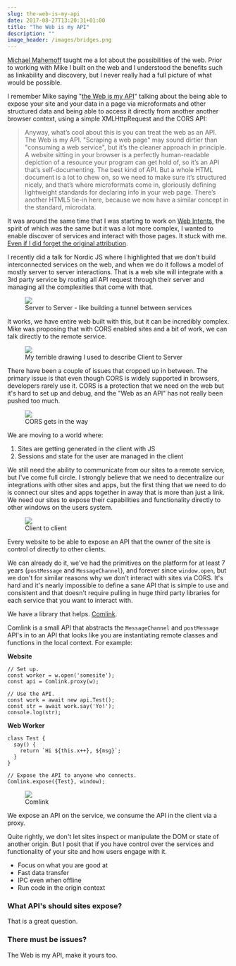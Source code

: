 ```yaml
---
slug: the-web-is-my-api
date: 2017-08-27T13:20:31+01:00
title: "The Web is my API"
description: ""
image_header: /images/bridges.png
---
```


[Michael Mahemoff](http://softwareas.com) taught me a lot about the
possibilities of the web. Prior to working with Mike I built on the web and I
understood the benefits such as linkability and discovery, but I never really
had a full picture of what would be possible.

I remember Mike saying "[the Web is my
API](http://softwareas.com/cors-scraping-and-microformats/)" talking about the
being able to expose your site and your data in a page via microformats and other
structured data and being able to access it directly from another another
browser context, using a simple XMLHttpRequest and the CORS API:

>Anyway, what’s cool about this is you can treat the web as an API. The Web is
>my API. "Scraping a web page" may sound dirtier than "consuming a web service",
>but it’s the cleaner approach in principle. A website sitting in your browser
>is a perfectly human-readable depiction of a resource your program can get hold
>of, so it’s an API that’s self-documenting. The best kind of API. But a whole
>HTML document is a lot to chew on, so we need to make sure it’s structured
>nicely, and that’s where microformats come in, gloriously defining lightweight
>standards for declaring info in your web page. There’s another HTML5 tie-in
>here, because we now have a similar concept in the standard, microdata.

It was around the same time that I was starting to work on [Web
Intents](https://en.wikipedia.org/wiki/Web_Intents), the spirit of which was the
same but it was a lot more complex, I wanted to enable discover of services and
interact with those pages. It stuck with me. [Even if I did forget the original
attribution](https://twitter.com/Paul_Kinlan/status/913000817170534400).

I recently did a talk for Nordic JS where I highlighted that we don't build
interconnected services on the web, and when we do it follows a model of mostly 
server to server interactions. That is a web site will integrate with a 3rd party
service by routing all API request through their server and managing all 
the complexities that come with that.

<figure>
  <img src="/images/server-server.png">
  <figcaption>Server to Server - like building a tunnel between services</figcaption>
</figure>

It works, we have entire web built with this, but it can be incredibly complex.
Mike was proposing that with CORS enabled sites and a bit of work, we can talk
directly to the remote service.

<figure>
  <img src="/images/server-rpc.png">
  <figcaption>My terrible drawing I used to describe Client to Server</figcaption>
</figure>

There have been a couple of issues that cropped up in between. The primary issue
is that even though CORS is widely supported in browsers, developers rarely use
it. CORS is a protection that we need on the web but it's hard to set up and
debug, and the "Web as an API" has not really been pushed too much.

<figure>
  <img src="/images/server-rpc-nope.png">
  <figcaption>CORS gets in the way</figcaption>
</figure>

We are moving to a world where:

1. Sites are getting generated in the client with JS
2. Sessions and state for the user are managed in the client

We still need the ability to communicate from our sites to a remote service,
but I've come full circle. I strongly believe that we need to decentralize our
integrations with other sites and apps, but the first thing that we need to do
is connect our sites and apps together in away that is more than just a link. We 
need our sites to expose their capabilities and functionality directly to other 
windows on the users system.

<figure>
  <img src="/images/client-rpc.png">
  <figcaption>Client to client</figcaption>
</figure>

Every website to be able to expose an API that the owner of the site is
control of directly to other clients.

We can already do it, we've had the primitives on the platform for at least 7
years (`postMessage` and `MessageChannel`), and forever since `window.open`, but
we don't for similar reasons why we don't interact with sites via CORS. It's
hard and it's nearly impossible to define a sane API that is simple to use and
consistent and that doesn't require pulling in huge third party libraries for
each service that you want to interact with.

We have a library that helps. [Comlink](https://github.com/GoogleChromeLabs/comlink).

Comlink is a small API that abstracts the `MessageChannel` and `postMessage` API's
in to an API that looks like you are instantiating remote classes and functions
in the local context. For example:

**Website**
```
// Set up.
const worker = w.open('somesite');
const api = Comlink.proxy(w);

// Use the API.
const work = await new api.Test();
const str = await work.say('Yo!');
console.log(str);
```

**Web Worker**
```
class Test {
  say() {
    return `Hi ${this.x++}, ${msg}`;
  }
}

// Expose the API to anyone who connects.
Comlink.expose({Test}, window);
```

<figure>
  <img src="/images/comlink.png">
  <figcaption>Comlink</figcaption>
</figure>

We expose an API on the service, we consume the API in the client via a proxy.

Quite rightly, we don't let sites inspect or manipulate the DOM or state of
another origin. But I posit that if you have control over the services and
functionality of your site and how users engage with it.

* Focus on what you are good at
* Fast data transfer
* IPC even when offline
* Run code in the origin context

### What API's should sites expose?

That is a great question.

### There must be issues?



The Web is my API, make it yours too.